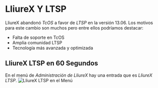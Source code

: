LliureX Y LTSP
==============


LliureX abandonó *TcOS* a favor de *LTSP* en la versión 13.06. Los motivos para este cambio son muchos pero entre ellos podríamos destacar:

* Falta de soporte en TcOS
* Amplia comunidad LTSP
* Tecnología más avanzada y optimizada

LliureX LTSP en 60 Segundos
---------------------------

En el menú de *Administración de LliureX* hay una entrada que es *LliureX LTSP*.
![LliureX LTSP en el Menú][lliurex-ltsp-menu]



[lliurex-ltsp-menu]: https://raw.github.com/aberlanas/lliurex-facil/master/imgs/lliurex-ltsp/lliurex_ltsp_menu.png "LliureX LTSP"
